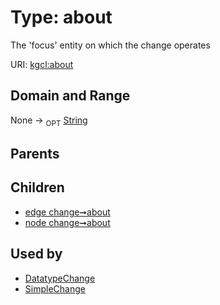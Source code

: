 
# Type: about


The 'focus' entity on which the change operates

URI: [kgcl:about](http://w3id.org/kgclabout)


## Domain and Range

None ->  <sub>OPT</sub> [String](types/String.md)

## Parents


## Children

 *  [edge change➞about](edge_change_about.md)
 *  [node change➞about](node_change_about.md)

## Used by

 * [DatatypeChange](DatatypeChange.md)
 * [SimpleChange](SimpleChange.md)
